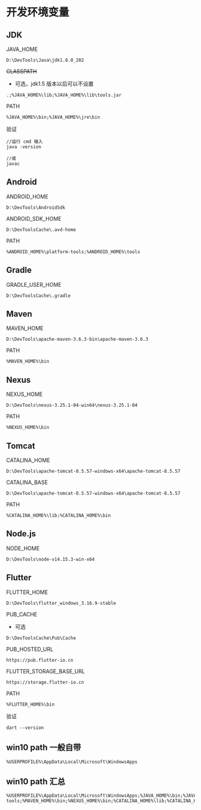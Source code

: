 # 开发环境变量

## JDK

JAVA_HOME

```
D:\DevTools\Java\jdk1.8.0_202
```


~~CLASSPATH~~
- 可选，jdk1.5 版本以后可以不设置

```
.;%JAVA_HOME%\lib;%JAVA_HOME%\lib\tools.jar
```

PATH

```
%JAVA_HOME%\bin;%JAVA_HOME%\jre\bin
```

验证

```
//运行 cmd 输入  
java -version

//或 
javac
```


## Android

ANDROID_HOME

```
D:\DevTools\AndroidSdk
```

ANDROID_SDK_HOME

```
D:\DevToolsCache\.avd-home
```

PATH

```
%ANDROID_HOME%\platform-tools;%ANDROID_HOME%\tools
```



## Gradle

GRADLE_USER_HOME

```
D:\DevToolsCache\.gradle
```



## Maven

MAVEN_HOME

```
D:\DevTools\apache-maven-3.6.3-bin\apache-maven-3.6.3
```

PATH

```
%MAVEN_HOME%\bin
```



## Nexus

NEXUS_HOME

```
D:\DevTools\nexus-3.25.1-04-win64\nexus-3.25.1-04
```

PATH

```
%NEXUS_HOME%\bin
```



## Tomcat

CATALINA_HOME

```
D:\DevTools\apache-tomcat-8.5.57-windows-x64\apache-tomcat-8.5.57
```

CATALINA_BASE

```
D:\DevTools\apache-tomcat-8.5.57-windows-x64\apache-tomcat-8.5.57
```

PATH

```
%CATALINA_HOME%\lib;%CATALINA_HOME%\bin
```



## Node.js

NODE_HOME

```
D:\DevTools\node-v14.15.3-win-x64
```


## Flutter

FLUTTER_HOME

```
D:\DevTools\flutter_windows_3.16.9-stable
```


PUB_CACHE
- 可选
```
D:\DevToolsCache\Pub\Cache
```


PUB_HOSTED_URL
```
https://pub.flutter-io.cn
```


FLUTTER_STORAGE_BASE_URL
```
https://storage.flutter-io.cn
```


PATH

```
%FLUTTER_HOME%\bin
```

验证
```
dart --version
```






## win10 path 一般自带

```
%USERPROFILE%\AppData\Local\Microsoft\WindowsApps
```

## win10 path 汇总

```
%USERPROFILE%\AppData\Local\Microsoft\WindowsApps;%JAVA_HOME%\bin;%JAVA_HOME%\jre\bin;%ANDROID_HOME%\tools;%ANDROID_HOME%\platform-tools;%MAVEN_HOME%\bin;%NEXUS_HOME%\bin;%CATALINA_HOME%\lib;%CATALINA_HOME%\bin;%NODE_HOME%;%NODE_HOME%\node_global;
```

